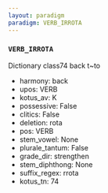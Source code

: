 ```yaml
---
layout: paradigm
paradigm: VERB_IRROTA
---
```

### ` VERB_IRROTA `

Dictionary class74 back t~to
* harmony: back
* upos: VERB
* kotus_av: K
* possessive: False
* clitics: False
* deletion: rota
* pos: VERB
* stem_vowel: None
* plurale_tantum: False
* grade_dir: strengthen
* stem_diphthong: None
* suffix_regex: rrota
* kotus_tn: 74

